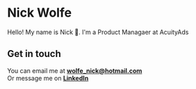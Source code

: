 # Nick Wolfe

Hello! My name is Nick :wave:. I'm a Product Managaer at AcuityAds 


## Get in touch

You can email me at **[wolfe_nick@hotmail.com](mailto:wolfe_nick@hotmail.com)**<br>
Or message me on **[LinkedIn](https://www.linkedin.com/in/nickwolfeproduct/)**
